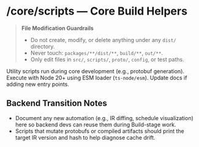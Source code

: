 # /core/scripts — Core Build Helpers
> **File Modification Guardrails**
> - Do not create, modify, or delete anything under any `dist/` directory.
> - Never touch: `packages/**/dist/**`, `build/**`, `out/**`.
> - Only edit files in `src/`, `scripts/`, `proto/`, `config`, or test paths.


Utility scripts run during core development (e.g., protobuf generation). Execute
with Node 20+ using ESM loader (`ts-node/esm`). Update docs if adding new entry
points.

## Backend Transition Notes

- Document any new automation (e.g., IR diffing, schedule visualization) here so backend devs can reuse them during Build-stage work.
- Scripts that mutate protobufs or compiled artifacts should print the target IR version and hash to help diagnose cache drift.
